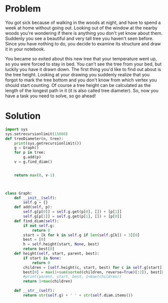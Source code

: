 # Problem
You got sick because of walking in the woods at night, and have to spend a week at home without going out. Looking out of the window at the nearby woods you're wondering if there is anything you don't yet know about them. Suddenly you see a beautiful and very tall tree you haven't seen before. Since you have nothing to do, you decide to examine its structure and draw it in your notebook.

You became so exited about this new tree that your temperature went up, so you were forced to stay in bed. You can't see the tree from your bed, but luckily you have it drawn down. The first thing you'd like to find out about is the tree height. Looking at your drawing you suddenly realize that you forgot to mark the tree bottom and you don't know from which vertex you should start counting. Of course a tree height can be calculated as the length of the longest path in it (it is also called tree diameter). So, now you have a task you need to solve, so go ahead!

# Solution
```python
import sys
sys.setrecursionlimit(15000)
def treeDiameter(n, tree):
    print(sys.getrecursionlimit())
    g = Graph()
    for p in tree:
        g.add(p)
    v = g.find_diam()


    return max(0, v-1)
    


class Graph:
    def __init__(self):
        self.g = {}
    def add(self, p):
        self.g[p[0]] = self.g.get(p[0], []) + [p[1]]
        self.g[p[1]] = self.g.get(p[1], []) + [p[0]]
    def find_diam(self):
        if not self.g:
            return 0
        start = [k for k in self.g if len(self.g[k]) < 3][0]
        best = [0]
        h = self.height(start, None, best)
        return best[0]
    def height(self, start, parent, best):
        if start is None:
            return 0
        children = [self.height(c, start, best) for c in self.g[start] + [None] if c != parent]
        best[0] = max(1+sum(sorted(children, reverse=True)[:2]), best[0])
        #print(parent, start, best, 1+max(children))
        return 1+max(children)
        
    def __str__(self):
        return str(self.g) + ' ' + str(self.diam.items())
```
